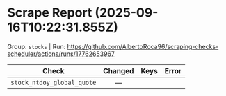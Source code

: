 # Scrape Report (2025-09-16T10:22:31.855Z)

Group: `stocks`  |  Run: https://github.com/AlbertoRoca96/scraping-checks-scheduler/actions/runs/17762653967

| Check | Changed | Keys | Error |
|---|:---:|:--|:--|
| `stock_ntdoy_global_quote` | — |  |  |
